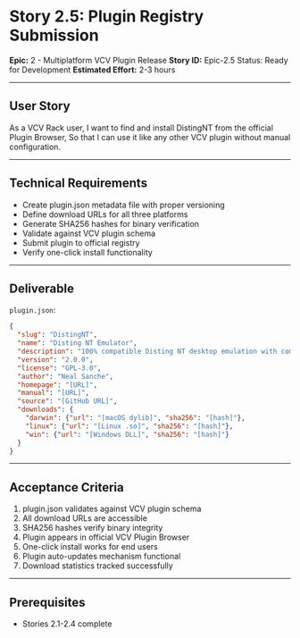 # Story 2.5: Plugin Registry Submission

**Epic:** 2 - Multiplatform VCV Plugin Release
**Story ID:** Epic-2.5
Status: Ready for Development
**Estimated Effort:** 2-3 hours

---

## User Story

As a VCV Rack user,
I want to find and install DistingNT from the official Plugin Browser,
So that I can use it like any other VCV plugin without manual configuration.

---

## Technical Requirements

- Create plugin.json metadata file with proper versioning
- Define download URLs for all three platforms
- Generate SHA256 hashes for binary verification
- Validate against VCV plugin schema
- Submit plugin to official registry
- Verify one-click install functionality

---

## Deliverable

`plugin.json`:

```json
{
  "slug": "DistingNT",
  "name": "Disting NT Emulator",
  "description": "100% compatible Disting NT desktop emulation with community algorithm support",
  "version": "2.0.0",
  "license": "GPL-3.0",
  "author": "Neal Sanche",
  "homepage": "[URL]",
  "manual": "[URL]",
  "source": "[GitHub URL]",
  "downloads": {
    "darwin": {"url": "[macOS dylib]", "sha256": "[hash]"},
    "linux": {"url": "[Linux .so]", "sha256": "[hash]"},
    "win": {"url": "[Windows DLL]", "sha256": "[hash]"}
  }
}
```

---

## Acceptance Criteria

1. plugin.json validates against VCV plugin schema
2. All download URLs are accessible
3. SHA256 hashes verify binary integrity
4. Plugin appears in official VCV Plugin Browser
5. One-click install works for end users
6. Plugin auto-updates mechanism functional
7. Download statistics tracked successfully

---

## Prerequisites

- Stories 2.1-2.4 complete
